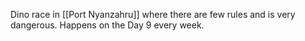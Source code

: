 Dino race in [[Port Nyanzahru]] where there are few rules and is very dangerous. Happens on the Day 9 every week.